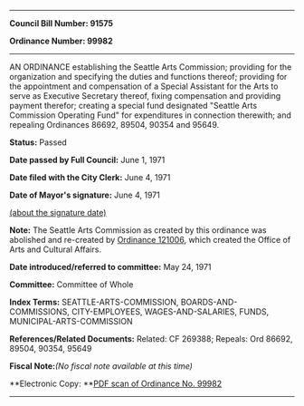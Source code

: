 

********

**Council Bill Number: 91575**
   
**Ordinance Number: 99982**
********

 AN ORDINANCE establishing the Seattle Arts Commission; providing for the organization and specifying the duties and functions thereof; providing for the appointment and compensation of a Special Assistant for the Arts to serve as Executive Secretary thereof, fixing compensation and providing payment therefor; creating a special fund designated "Seattle Arts Commission Operating Fund" for expenditures in connection therewith; and repealing Ordinances 86692, 89504, 90354 and 95649.

**Status:** Passed
   
**Date passed by Full Council:** June 1, 1971
   
**Date filed with the City Clerk:** June 4, 1971
   
**Date of Mayor's signature:** June 4, 1971
   
[(about the signature date)](/~public/approvaldate.htm)
   
   
**Note:** The Seattle Arts Commission as created by this ordinance was abolished and re-created by [Ordinance 121006](http://clerk.seattle.gov/~scripts/nph-brs.exe?s1=&s3=&s4=121006&s2=&s5=&Sect4=AND&l=20&Sect2=THESON&Sect3=PLURON&Sect5=CBORY&Sect6=HITOFF&d=ORDF&p=1&u=%2F%7Epublic%2Fcbory.htm&r=0&f=S), which created the Office of Arts and Cultural Affairs.

   
**Date introduced/referred to committee:** May 24, 1971
   
**Committee:** Committee of Whole
   
   
**Index Terms:** SEATTLE-ARTS-COMMISSION, BOARDS-AND-COMMISSIONS, CITY-EMPLOYEES, WAGES-AND-SALARIES, FUNDS, MUNICIPAL-ARTS-COMMISSION

**References/Related Documents:** Related: CF 269388; Repeals: Ord 86692, 89504, 90354, 95649

**Fiscal Note:**_(No fiscal note available at this time)_

**Electronic Copy: **[PDF scan of Ordinance No. 99982](/~archives/Ordinances/Ord_99982.pdf)

********

